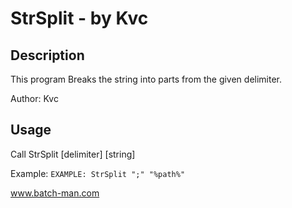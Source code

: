 
# StrSplit - by Kvc
## Description
This program Breaks the string into parts from the given delimiter.

Author: Kvc

## Usage
Call StrSplit [delimiter] [string]

Example: 
`EXAMPLE: StrSplit ";" "%path%"`

www.batch-man.com
